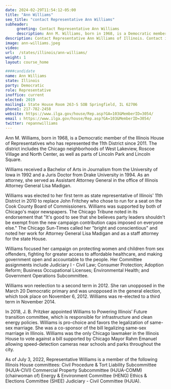 ```yaml
---
date: 2024-02-29T11:54:12-05:00
title: "Ann Williams"
seo_title: "contact Representative Ann Williams"
subheader:
     greeting: Contact Representative Ann Williams
     description: Ann M. Williams, born in 1968, is a Democratic member of the Illinois House of Representatives who has represented the 11th District since 2011. The district includes the Chicago neighborhoods of West Lakeview, Roscoe Village and North Center, as well as parts of Lincoln Park and Lincoln Square.
description: Contact Representative Ann Williams of Illinois. Contact information for Ann Williams includes email address, phone number, and mailing address.
image: ann-williams.jpeg
video:
url:  /states/illinois/ann-williams/
weight: 1
layout: course_home

####candidate
name: Ann Williams
state: Illinois
party: Democratic
role: Representative
inoffice: current
elected: 2019
mailing1: State House Room 263-S SOB Springfield, IL 62706
phone1: 217-782-2458
website: https://www.ilga.gov/house/Rep.asp?GA=103&MemberID=3054/
email : https://www.ilga.gov/house/Rep.asp?GA=103&MemberID=3054/
twitter: repannwilliams
---
```


Ann M. Williams, born in 1968, is a Democratic member of the Illinois House of Representatives who has represented the 11th District since 2011. The district includes the Chicago neighborhoods of West Lakeview, Roscoe Village and North Center, as well as parts of Lincoln Park and Lincoln Square.

Williams received a Bachelor of Arts in Journalism from the University of Iowa in 1992 and a Juris Doctor from Drake University in 1994. As an attorney, she served as Assistant Attorney General in the office of Illinois Attorney General Lisa Madigan.

Williams was elected to her first term as state representative of Illinois' 11th District in 2010 to replace John Fritchey who chose to run for a seat on the Cook County Board of Commissioners. Williams was supported by both of Chicago's major newspapers. The Chicago Tribune noted in its endorsement that "It's good to see that she believes party leaders shouldn't be exempt from the new campaign contribution caps imposed on everyone else." The Chicago Sun-Times called her "bright and conscientious" and noted her work for Attorney General Lisa Madigan and as a staff attorney for the state House.

Williams focused her campaign on protecting women and children from sex offenders, fighting for greater access to affordable healthcare, and making government open and accountable to the people. Her Committee assignments include Judiciary I - Civil Law; Consumer Protection; Adoption Reform; Business Occupational Licenses; Environmental Health; and Government Operations Subcommittee.

Williams won reelection to a second term in 2012. She ran unopposed in the March 20 Democratic primary and was unopposed in the general election, which took place on November 6, 2012. Williams was re-elected to a third term in November 2014.

In 2018, J. B. Pritzker appointed Williams to Powering Illinois’ Future transition committee, which is responsible for infrastructure and clean energy policies. Williams is pro-choice and favors the legalization of same-sex marriage. She was a co-sponsor of the bill legalizing same-sex marriage in Illinois. Williams was the only Chicago lawmaker in the Illinois House to vote against a bill supported by Chicago Mayor Rahm Emanuel allowing speed-detection cameras near schools and parks throughout the city.

As of July 3, 2022, Representative Williams is a member of the following Illinois House committees: Civil Procedure & Tort Liability Subcommittee (HJUA-CIVI) Commercial Property Subcommittee (HJUA-COMM) (chairwoman of) Energy & Environment Committee (HENG) Ethics & Elections Committee (SHEE) Judiciary - Civil Committee (HJUA).
